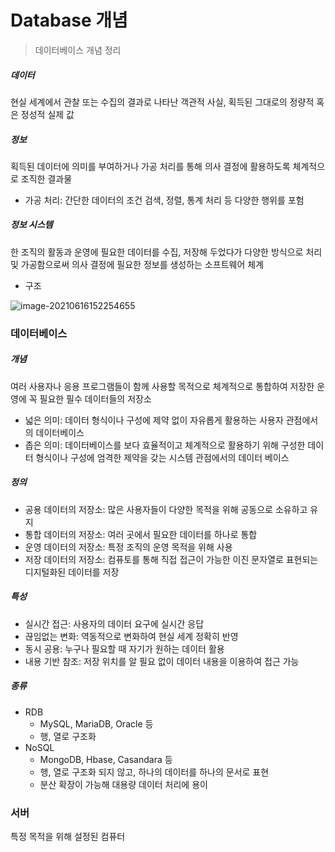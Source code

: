 # Database 개념

> 데이터베이스 개념 정리



##### 데이터

현실 세계에서 관찰 또는 수집의 결과로 나타난 객관적 사실, 획득된 그대로의 정량적 혹은 정성적 실제 값



##### 정보

획득된 데이터에 의미를 부여하거나 가공 처리를 통해 의사 결정에 활용하도록 체계적으로 조직한 결과물

- 가공 처리: 간단한 데이터의 조건 검색, 정렬, 통계 처리 등 다양한 행위를 포험



##### 정보 시스템

한 조직의 활동과 운영에 필요한 데이터를 수집, 저장해 두었다가 다양한 방식으로 처리 및 가공함으로써 의사 결정에 필요한 정보를 생성하는 소프트웨어 체계

- 구조

![image-20210616152254655](C:\Users\user\AppData\Roaming\Typora\typora-user-images\image-20210616152254655.png)



### 데이터베이스



##### 개념

여러 사용자나 응용 프로그램들이 함께 사용할 목적으로 체계적으로 통합하여 저장한 운영에 꼭 필요한 필수 데이터들의 저장소

- 넓은 의미: 데이터 형식이나 구성에 제약 없이 자유롭게 활용하는 사용자 관점에서의 데이터베이스
- 좁은 의미: 데이터베이스를 보다 효율적이고 체계적으로 활용하기 위해 구성한 데이터 형식이나 구성에 엄격한 제약을 갖는 시스템 관점에서의 데이터 베이스



##### 정의

- 공용 데이터의 저장소: 많은 사용자들이 다양한 목적을 위해 공동으로 소유하고 유지
- 통합 데이터의 저장소: 여러 곳에서 필요한 데이터를 하나로 통합
- 운영 데이터의 저장소: 특정 조직의 운영 목적을 위해 사용
- 저장 데이터의 저장소: 컴퓨토를 통해 직접 접근이 가능한 이진 문자열로 표현되는 디지털화된 데이터를 저장



##### 특성

- 실시간 접근: 사용자의 데이터 요구에 실시간 응답
- 끊임없는 변화: 역동적으로 변화하여 현실 세계 정확히 반영
- 동시 공용: 누구나 필요할 때 자기가 원하는 데이터 활용
- 내용 기반 참조:  저장 위치를 알 필요 없이 데이터 내용을 이용하여 접근 가능



##### 종류

- RDB
  - MySQL, MariaDB, Oracle 등
  - 행, 열로 구조화
- NoSQL
  - MongoDB, Hbase, Casandara 등
  - 행, 열로 구조화 되지 않고, 하나의 데이터를 하나의 문서로 표현
  - 분산 확장이 가능해 대용량 데이터 처리에 용이



### 서버

특정 목적을 위해 설정된 컴퓨터